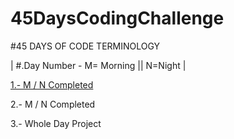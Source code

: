 # 45DaysCodingChallenge

#45 DAYS OF CODE TERMINOLOGY

|  #.Day Number   - M= Morning || N=Night   |

<a href='#'>1.- M / N Completed</a>

2.- M / N Completed

3.- Whole Day Project
